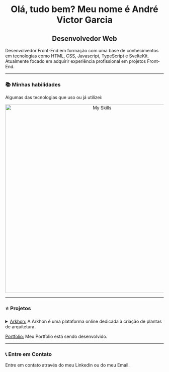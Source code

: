 <h1 align="center">Olá, tudo bem? Meu nome é André Victor Garcia</h1>
<h2 align="center">Desenvolvedor Web</h2>
<p>Desenvolvedor Front-End em formação com uma base de conhecimentos em tecnologias como HTML, CSS, Javascript, TypeScript e SvelteKit. Atualmente focado em adquirir experiência profissional em projetos Front-End.</p>

---

<h3>📚 Minhas habilidades</h3>
<p>Algumas das tecnologias que uso ou já utilizei:</p>
<div align="center"><a href="https://skillicons.dev"><img width="600" src="https://skillicons.dev/icons?i=html,css,tailwindcss,bootstrap,javascript,typescript,svelte,python,php,wordpress&theme=dark&perline=15" alt="My Skills"/></a></div>

--- 

<h3>⭐ Projetos</h3>
<details>
  <summary><a href="https://github.com/swibly">Arkhon:</a> A Arkhon é uma plataforma online dedicada à criação de plantas de arquitetura.</summary>
  
  <p>A Arkhon foi um projeto desenvolvido pela Swibly como um Trabalho de Conclusão de Curso para a ETEC. Esta plataforma consistia na criação de plantas arquitetônicas de maneira digital, sendo possível criar e compartilhar plantas com outros usuários da comunidade.</p>

  <p>Tecnologias utilizadas:</p>
  <ul>
    <li>Sveltekit</li>
    <li>TailwindCSS + DaisyUI</li>
    <li>TypeScript</li>
    <li>FabricJS</li>
  </ul>
</details>

<p><a href="https://fantta.vercel.app">Portfolio:</a> Meu Portfolio está sendo desenvolvido.</p>

--- 

<h3>📞 Entre em Contato</h3>
<p>Entre em contato através do meu Linkedin ou do meu Email.</p>

